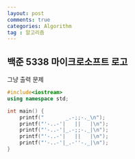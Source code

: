 ```yaml
---
layout: post
comments: true
categories: Algorithm
tag : 알고리즘
---
```


## 백준 5338 마이크로소프트 로고

그냥 출력 문제

```c++
#include<iostream>
using namespace std;

int main() {
	printf("       _.-;;-._\n");
	printf("'-..-'|   ||   |\n");
	printf("'-..-'|_.-;;-._|\n");
	printf("'-..-'|   ||   |\n");
	printf("'-..-'|_.-''-._|\n");
}
```